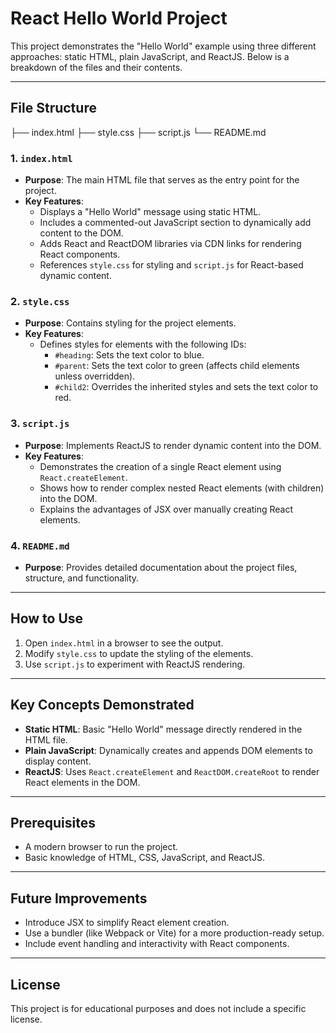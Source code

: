 # React Hello World Project

This project demonstrates the "Hello World" example using three different approaches: static HTML, plain JavaScript, and ReactJS. Below is a breakdown of the files and their contents.

---

## File Structure

├── index.html
├── style.css
├── script.js 
└── README.md

### 1. `index.html`
- **Purpose**: The main HTML file that serves as the entry point for the project.
- **Key Features**:
  - Displays a "Hello World" message using static HTML.
  - Includes a commented-out JavaScript section to dynamically add content to the DOM.
  - Adds React and ReactDOM libraries via CDN links for rendering React components.
  - References `style.css` for styling and `script.js` for React-based dynamic content.

### 2. `style.css`
- **Purpose**: Contains styling for the project elements.
- **Key Features**:
  - Defines styles for elements with the following IDs:
    - `#heading`: Sets the text color to blue.
    - `#parent`: Sets the text color to green (affects child elements unless overridden).
    - `#child2`: Overrides the inherited styles and sets the text color to red.

### 3. `script.js`
- **Purpose**: Implements ReactJS to render dynamic content into the DOM.
- **Key Features**:
  - Demonstrates the creation of a single React element using `React.createElement`.
  - Shows how to render complex nested React elements (with children) into the DOM.
  - Explains the advantages of JSX over manually creating React elements.

### 4. `README.md`
- **Purpose**: Provides detailed documentation about the project files, structure, and functionality.

---

## How to Use

1. Open `index.html` in a browser to see the output.
2. Modify `style.css` to update the styling of the elements.
3. Use `script.js` to experiment with ReactJS rendering.

---

## Key Concepts Demonstrated

- **Static HTML**: Basic "Hello World" message directly rendered in the HTML file.
- **Plain JavaScript**: Dynamically creates and appends DOM elements to display content.
- **ReactJS**: Uses `React.createElement` and `ReactDOM.createRoot` to render React elements in the DOM.

---

## Prerequisites

- A modern browser to run the project.
- Basic knowledge of HTML, CSS, JavaScript, and ReactJS.

---

## Future Improvements

- Introduce JSX to simplify React element creation.
- Use a bundler (like Webpack or Vite) for a more production-ready setup.
- Include event handling and interactivity with React components.

---

## License

This project is for educational purposes and does not include a specific license.
